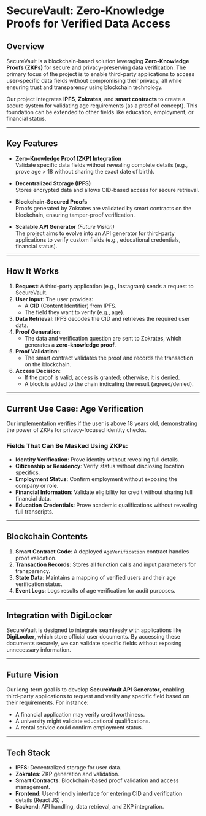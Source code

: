 # SecureVault: Zero-Knowledge Proofs for Verified Data Access


## Overview

SecureVault is a blockchain-based solution leveraging **Zero-Knowledge Proofs (ZKPs)** for secure and privacy-preserving data verification. The primary focus of the project is to enable third-party applications to access user-specific data fields without compromising their privacy, all while ensuring trust and transparency using blockchain technology.

Our project integrates **IPFS**, **Zokrates**, and **smart contracts** to create a secure system for validating age requirements (as a proof of concept). This foundation can be extended to other fields like education, employment, or financial status.

---

## Key Features

- **Zero-Knowledge Proof (ZKP) Integration**  
  Validate specific data fields without revealing complete details (e.g., prove age > 18 without sharing the exact date of birth).

- **Decentralized Storage (IPFS)**  
  Stores encrypted data and allows CID-based access for secure retrieval.

- **Blockchain-Secured Proofs**  
  Proofs generated by Zokrates are validated by smart contracts on the blockchain, ensuring tamper-proof verification.

- **Scalable API Generator** *(Future Vision)*  
  The project aims to evolve into an API generator for third-party applications to verify custom fields (e.g., educational credentials, financial status).

---

## How It Works

1. **Request**: A third-party application (e.g., Instagram) sends a request to SecureVault.  
2. **User Input**: The user provides:
   - A **CID** (Content Identifier) from IPFS.
   - The field they want to verify (e.g., age).  
3. **Data Retrieval**: IPFS decodes the CID and retrieves the required user data.  
4. **Proof Generation**:  
   - The data and verification question are sent to Zokrates, which generates a **zero-knowledge proof**.  
5. **Proof Validation**:  
   - The smart contract validates the proof and records the transaction on the blockchain.  
6. **Access Decision**:  
   - If the proof is valid, access is granted; otherwise, it is denied.  
   - A block is added to the chain indicating the result (agreed/denied).

---

## Current Use Case: Age Verification

Our implementation verifies if the user is above 18 years old, demonstrating the power of ZKPs for privacy-focused identity checks.  

### Fields That Can Be Masked Using ZKPs:
- **Identity Verification**: Prove identity without revealing full details.
- **Citizenship or Residency**: Verify status without disclosing location specifics.
- **Employment Status**: Confirm employment without exposing the company or role.
- **Financial Information**: Validate eligibility for credit without sharing full financial data.
- **Education Credentials**: Prove academic qualifications without revealing full transcripts.

---

## Blockchain Contents

1. **Smart Contract Code**: A deployed `AgeVerification` contract handles proof validation.  
2. **Transaction Records**: Stores all function calls and input parameters for transparency.  
3. **State Data**: Maintains a mapping of verified users and their age verification status.  
4. **Event Logs**: Logs results of age verification for audit purposes.

---

## Integration with DigiLocker

SecureVault is designed to integrate seamlessly with applications like **DigiLocker**, which store official user documents. By accessing these documents securely, we can validate specific fields without exposing unnecessary information.

---

## Future Vision

Our long-term goal is to develop **SecureVault API Generator**, enabling third-party applications to request and verify any specific field based on their requirements. For instance:
- A financial application may verify creditworthiness.  
- A university might validate educational qualifications.  
- A rental service could confirm employment status.

---

## Tech Stack

- **IPFS**: Decentralized storage for user data.  
- **Zokrates**: ZKP generation and validation.  
- **Smart Contracts**: Blockchain-based proof validation and access management.  
- **Frontend**: User-friendly interface for entering CID and verification details (React JS) .
- **Backend**: API handling, data retrieval, and ZKP integration.

